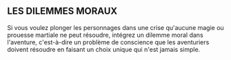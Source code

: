 ## LES DILEMMES MORAUX


Si vous voulez plonger les personnages dans une crise
qu'aucune magie ou prouesse martiale ne peut résoudre,
intégrez un dilemme moral dans l'aventure, c'est-à-dire un
problème de conscience que les aventuriers doivent résoudre
en faisant un choix unique qui n'est jamais simple.
